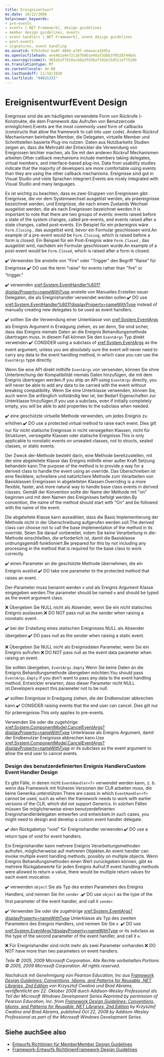 ```yaml
---
title: Ereignisentwurf
ms.date: 10/22/2008
helpviewer_keywords:
- pre-events
- events [.NET Framework], design guidelines
- member design guidelines, events
- event handlers [.NET Framework], event design guidelines
- post-events
- signatures, event handling
ms.assetid: 67b3c6e2-6a8f-480d-a78f-ebeeaca1b95a
ms.openlocfilehash: eee4b1a9e72c167b9b1e48a73dbb3f0528744bdc
ms.sourcegitcommit: 965a5af7918acb0a3fd3baf342e15d511ef75188
ms.translationtype: MT
ms.contentlocale: de-DE
ms.lasthandoff: 11/18/2020
ms.locfileid: "94821332"
---
```

# <a name="event-design"></a><span data-ttu-id="113bd-102">Ereignisentwurf</span><span class="sxs-lookup"><span data-stu-id="113bd-102">Event Design</span></span>
<span data-ttu-id="113bd-103">Ereignisse sind die am häufigsten verwendete Form von Rückrufe (-Konstrukte, die dem Framework das Aufrufen von Benutzercode ermöglichen).</span><span class="sxs-lookup"><span data-stu-id="113bd-103">Events are the most commonly used form of callbacks (constructs that allow the framework to call into user code).</span></span> <span data-ttu-id="113bd-104">Andere Rückruf Mechanismen beinhalten Member, die Delegaten, virtuelle Member und Schnittstellen basierte Plug-ins nutzen. Daten aus Nutzbarkeits Studien zeigen an, dass die Mehrzahl der Entwickler die Verwendung von Ereignissen leichter machen, als Sie mit den anderen Rückruf Mechanismen arbeiten.</span><span class="sxs-lookup"><span data-stu-id="113bd-104">Other callback mechanisms include members taking delegates, virtual members, and interface-based plug-ins. Data from usability studies indicate that the majority of developers are more comfortable using events than they are using the other callback mechanisms.</span></span> <span data-ttu-id="113bd-105">Ereignisse sind gut in Visual Studio und viele Sprachen integriert.</span><span class="sxs-lookup"><span data-stu-id="113bd-105">Events are nicely integrated with Visual Studio and many languages.</span></span>

 <span data-ttu-id="113bd-106">Es ist wichtig zu beachten, dass es zwei Gruppen von Ereignissen gibt: Ereignisse, die vor dem Systemwechsel ausgelöst werden, als präereignisse bezeichnet werden, und Ereignisse, die nach einem Zustands Wechsel ausgelöst werden, die als nach Ereignissen bezeichnet werden.</span><span class="sxs-lookup"><span data-stu-id="113bd-106">It is important to note that there are two groups of events: events raised before a state of the system changes, called pre-events, and events raised after a state changes, called post-events.</span></span> <span data-ttu-id="113bd-107">Ein Beispiel für ein präereignis wäre `Form.Closing` , das ausgelöst wird, bevor ein Formular geschlossen wird.</span><span class="sxs-lookup"><span data-stu-id="113bd-107">An example of a pre-event would be `Form.Closing`, which is raised before a form is closed.</span></span> <span data-ttu-id="113bd-108">Ein Beispiel für ein Post-Ereignis wäre `Form.Closed` , das ausgelöst wird, nachdem ein Formular geschlossen wurde.</span><span class="sxs-lookup"><span data-stu-id="113bd-108">An example of a post-event would be `Form.Closed`, which is raised after a form is closed.</span></span>

 <span data-ttu-id="113bd-109">✔️ Verwenden Sie anstelle von "Fire" oder "Trigger" den Begriff "Raise" für Ereignisse.</span><span class="sxs-lookup"><span data-stu-id="113bd-109">✔️ DO use the term "raise" for events rather than "fire" or "trigger."</span></span>

 <span data-ttu-id="113bd-110">✔️ verwenden <xref:System.EventHandler%601?displayProperty=nameWithType> anstelle von Manuelles Erstellen neuer Delegaten, die als Ereignishandler verwendet werden sollen.</span><span class="sxs-lookup"><span data-stu-id="113bd-110">✔️ DO use <xref:System.EventHandler%601?displayProperty=nameWithType> instead of manually creating new delegates to be used as event handlers.</span></span>

 <span data-ttu-id="113bd-111">✔️ sollten Sie die Verwendung einer Unterklasse von <xref:System.EventArgs> als Ereignis Argument in Erwägung ziehen, es sei denn, Sie sind sicher, dass das Ereignis niemals Daten an die Ereignis Behandlungsmethode übertragen muss. in diesem Fall können Sie den `EventArgs` Typ direkt verwenden.</span><span class="sxs-lookup"><span data-stu-id="113bd-111">✔️ CONSIDER using a subclass of <xref:System.EventArgs> as the event argument, unless you are absolutely sure the event will never need to carry any data to the event handling method, in which case you can use the `EventArgs` type directly.</span></span>

 <span data-ttu-id="113bd-112">Wenn Sie eine API direkt mithilfe `EventArgs` von versenden, können Sie ohne Unterbrechung der Kompatibilität niemals Daten hinzufügen, die mit dem Ereignis übertragen werden.</span><span class="sxs-lookup"><span data-stu-id="113bd-112">If you ship an API using `EventArgs` directly, you will never be able to add any data to be carried with the event without breaking compatibility.</span></span> <span data-ttu-id="113bd-113">Wenn Sie eine Unterklasse verwenden, können Sie, auch wenn Sie anfänglich vollständig leer ist, bei Bedarf Eigenschaften zur Unterklasse hinzufügen.</span><span class="sxs-lookup"><span data-stu-id="113bd-113">If you use a subclass, even if initially completely empty, you will be able to add properties to the subclass when needed.</span></span>

 <span data-ttu-id="113bd-114">✔️ eine geschützte virtuelle Methode verwenden, um jedes Ereignis zu erhöhen.</span><span class="sxs-lookup"><span data-stu-id="113bd-114">✔️ DO use a protected virtual method to raise each event.</span></span> <span data-ttu-id="113bd-115">Dies gilt nur für nicht statische Ereignisse in nicht versiegelten Klassen, nicht für Strukturen, versiegelte Klassen oder statische Ereignisse.</span><span class="sxs-lookup"><span data-stu-id="113bd-115">This is only applicable to nonstatic events on unsealed classes, not to structs, sealed classes, or static events.</span></span>

 <span data-ttu-id="113bd-116">Der Zweck der-Methode besteht darin, eine Methode bereitzustellen, mit der eine abgeleitete Klasse das Ereignis mithilfe einer außer Kraft Setzung behandeln kann.</span><span class="sxs-lookup"><span data-stu-id="113bd-116">The purpose of the method is to provide a way for a derived class to handle the event using an override.</span></span> <span data-ttu-id="113bd-117">Das Überschreiben ist eine flexiblere, schnellere und natürlichere Methode zum Verarbeiten von Basisklassen Ereignissen in abgeleiteten Klassen.</span><span class="sxs-lookup"><span data-stu-id="113bd-117">Overriding is a more flexible, faster, and more natural way to handle base class events in derived classes.</span></span> <span data-ttu-id="113bd-118">Gemäß der Konvention sollte der Name der Methode mit "on" beginnen und mit dem Namen des Ereignisses befolgt werden.</span><span class="sxs-lookup"><span data-stu-id="113bd-118">By convention, the name of the method should start with "On" and be followed with the name of the event.</span></span>

 <span data-ttu-id="113bd-119">Die abgeleitete Klasse kann auswählen, dass die Basis Implementierung der Methode nicht in der Überschreibung aufgerufen werden soll.</span><span class="sxs-lookup"><span data-stu-id="113bd-119">The derived class can choose not to call the base implementation of the method in its override.</span></span> <span data-ttu-id="113bd-120">Seien Sie darauf vorbereitet, indem Sie keine Verarbeitung in die-Methode einschließen, die erforderlich ist, damit die Basisklasse ordnungsgemäß funktioniert.</span><span class="sxs-lookup"><span data-stu-id="113bd-120">Be prepared for this by not including any processing in the method that is required for the base class to work correctly.</span></span>

 <span data-ttu-id="113bd-121">✔️ einen Parameter an die geschützte Methode übernehmen, die ein Ereignis auslöst.</span><span class="sxs-lookup"><span data-stu-id="113bd-121">✔️ DO take one parameter to the protected method that raises an event.</span></span>

 <span data-ttu-id="113bd-122">Der-Parameter muss benannt werden `e` und als Ereignis Argument Klasse eingegeben werden.</span><span class="sxs-lookup"><span data-stu-id="113bd-122">The parameter should be named `e` and should be typed as the event argument class.</span></span>

 <span data-ttu-id="113bd-123">❌ Übergeben Sie NULL nicht als Absender, wenn Sie ein nicht statisches Ereignis auslassen.</span><span class="sxs-lookup"><span data-stu-id="113bd-123">❌ DO NOT pass null as the sender when raising a nonstatic event.</span></span>

 <span data-ttu-id="113bd-124">✔️ bei der Erstellung eines statischen Ereignisses NULL als Absender übergeben.</span><span class="sxs-lookup"><span data-stu-id="113bd-124">✔️ DO pass null as the sender when raising a static event.</span></span>

 <span data-ttu-id="113bd-125">❌ Übergeben Sie NULL nicht als Ereignisdaten Parameter, wenn Sie ein Ereignis aufrufen.</span><span class="sxs-lookup"><span data-stu-id="113bd-125">❌ DO NOT pass null as the event data parameter when raising an event.</span></span>

 <span data-ttu-id="113bd-126">Sie sollten übergeben, `EventArgs.Empty` Wenn Sie keine Daten an die Ereignis Behandlungsmethode übergeben möchten.</span><span class="sxs-lookup"><span data-stu-id="113bd-126">You should pass `EventArgs.Empty` if you don’t want to pass any data to the event handling method.</span></span> <span data-ttu-id="113bd-127">Entwickler erwarten, dass dieser Parameter nicht NULL ist.</span><span class="sxs-lookup"><span data-stu-id="113bd-127">Developers expect this parameter not to be null.</span></span>

 <span data-ttu-id="113bd-128">✔️ sollten Ereignisse in Erwägung ziehen, die der Endbenutzer abbrechen kann.</span><span class="sxs-lookup"><span data-stu-id="113bd-128">✔️ CONSIDER raising events that the end user can cancel.</span></span> <span data-ttu-id="113bd-129">Dies gilt nur für präereignisse.</span><span class="sxs-lookup"><span data-stu-id="113bd-129">This only applies to pre-events.</span></span>

 <span data-ttu-id="113bd-130">Verwenden Sie oder die zugehörige <xref:System.ComponentModel.CancelEventArgs?displayProperty=nameWithType> Unterklasse als Ereignis Argument, damit der Endbenutzer Ereignisse abbrechen kann.</span><span class="sxs-lookup"><span data-stu-id="113bd-130">Use <xref:System.ComponentModel.CancelEventArgs?displayProperty=nameWithType> or its subclass as the event argument to allow the end user to cancel events.</span></span>

### <a name="custom-event-handler-design"></a><span data-ttu-id="113bd-131">Design des benutzerdefinierten Ereignis Handlers</span><span class="sxs-lookup"><span data-stu-id="113bd-131">Custom Event Handler Design</span></span>
 <span data-ttu-id="113bd-132">Es gibt Fälle, in denen nicht `EventHandler<T>` verwendet werden kann, z. b. wenn das Framework mit früheren Versionen der CLR arbeiten muss, die keine Generika unterstützen.</span><span class="sxs-lookup"><span data-stu-id="113bd-132">There are cases in which `EventHandler<T>` cannot be used, such as when the framework needs to work with earlier versions of the CLR, which did not support Generics.</span></span> <span data-ttu-id="113bd-133">In solchen Fällen müssen Sie möglicherweise einen benutzerdefinierten Ereignishandlerdelegaten entwerfen und entwickeln.</span><span class="sxs-lookup"><span data-stu-id="113bd-133">In such cases, you might need to design and develop a custom event handler delegate.</span></span>

 <span data-ttu-id="113bd-134">✔️ den Rückgabetyp "void" für Ereignishandler verwenden.</span><span class="sxs-lookup"><span data-stu-id="113bd-134">✔️ DO use a return type of void for event handlers.</span></span>

 <span data-ttu-id="113bd-135">Ein Ereignishandler kann mehrere Ereignis Verarbeitungsmethoden aufrufen, möglicherweise auf mehreren Objekten.</span><span class="sxs-lookup"><span data-stu-id="113bd-135">An event handler can invoke multiple event handling methods, possibly on multiple objects.</span></span> <span data-ttu-id="113bd-136">Wenn Ereignis Behandlungsmethoden einen Wert zurückgeben können, gibt es mehrere Rückgabewerte für jeden Ereignis Aufruf.</span><span class="sxs-lookup"><span data-stu-id="113bd-136">If event handling methods were allowed to return a value, there would be multiple return values for each event invocation.</span></span>

 <span data-ttu-id="113bd-137">✔️ verwenden `object` Sie als Typ des ersten Parameters des Ereignis Handlers, und nennen Sie ihn `sender` .</span><span class="sxs-lookup"><span data-stu-id="113bd-137">✔️ DO use `object` as the type of the first parameter of the event handler, and call it `sender`.</span></span>

 <span data-ttu-id="113bd-138">✔️ Verwenden Sie oder die zugehörige <xref:System.EventArgs?displayProperty=nameWithType> Unterklasse als Typ des zweiten Parameters des Ereignis Handlers, und nennen Sie Sie `e` .</span><span class="sxs-lookup"><span data-stu-id="113bd-138">✔️ DO use <xref:System.EventArgs?displayProperty=nameWithType> or its subclass as the type of the second parameter of the event handler, and call it `e`.</span></span>

 <span data-ttu-id="113bd-139">❌ Für Ereignishandler sind nicht mehr als zwei Parameter vorhanden.</span><span class="sxs-lookup"><span data-stu-id="113bd-139">❌ DO NOT have more than two parameters on event handlers.</span></span>

 <span data-ttu-id="113bd-140">*Teile © 2005, 2009 Microsoft Corporation. Alle Rechte vorbehalten.*</span><span class="sxs-lookup"><span data-stu-id="113bd-140">*Portions © 2005, 2009 Microsoft Corporation. All rights reserved.*</span></span>

 <span data-ttu-id="113bd-141">*Nachdruck mit Genehmigung von Pearson Education, Inc aus [Framework Design Guidelines: Conventions, Idioms, and Patterns for Reusable .NET Libraries, 2nd Edition](https://www.informit.com/store/framework-design-guidelines-conventions-idioms-and-9780321545619) von Krzysztof Cwalina und Brad Abrams, veröffentlicht am 22. Oktober 2008 durch Addison-Wesley Professional als Teil der Microsoft Windows Development Series.*</span><span class="sxs-lookup"><span data-stu-id="113bd-141">*Reprinted by permission of Pearson Education, Inc. from [Framework Design Guidelines: Conventions, Idioms, and Patterns for Reusable .NET Libraries, 2nd Edition](https://www.informit.com/store/framework-design-guidelines-conventions-idioms-and-9780321545619) by Krzysztof Cwalina and Brad Abrams, published Oct 22, 2008 by Addison-Wesley Professional as part of the Microsoft Windows Development Series.*</span></span>

## <a name="see-also"></a><span data-ttu-id="113bd-142">Siehe auch</span><span class="sxs-lookup"><span data-stu-id="113bd-142">See also</span></span>

- [<span data-ttu-id="113bd-143">Entwurfs Richtlinien für Member</span><span class="sxs-lookup"><span data-stu-id="113bd-143">Member Design Guidelines</span></span>](member.md)
- [<span data-ttu-id="113bd-144">Framework-Entwurfs Richtlinien</span><span class="sxs-lookup"><span data-stu-id="113bd-144">Framework Design Guidelines</span></span>](index.md)
